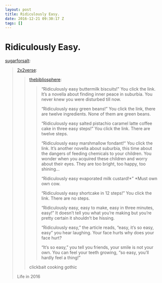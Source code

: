 ```yaml
---
layout: post
title: Ridiculously Easy.
date: 2016-12-21 09:30:17 Z
tags: []
---
```

# Ridiculously Easy.

[sugarforsalt](https://sugarforsalt.tumblr.com/post/154628513144/ridiculously-easy):

> [2x2verse](http://2x2verse.tumblr.com/post/146141505205):
> 
> > [thebibliosphere](http://thebibliosphere.tumblr.com/post/145440454846):
> > 
> > > “Ridiculously easy buttermilk biscuits!” You click the link. It’s a novella about finding inner peace in suburbia. You never knew you were disturbed till now.
> > > 
> > > “Ridiculously easy green beans!” You click the link, there are twelve ingredients. None of them are green beans.
> > > 
> > > “Ridiculously easy salted pistachio caramel latte coffee cake in three easy steps!” You click the link. There are twelve steps. 
> > > 
> > > “Ridiculously easy marshmallow fondant!“ You click the link. It’s another novella about suburbia, this time about the dangers of feeding chemicals to your children. You wonder when you acquired these children and worry about their eyes. They are too bright, too happy, too shining…
> > > 
> > > “Ridiculously easy evaporated milk custard!\*” \*Must own own cow.  
> > > 
> > > “Ridiculously easy shortcake in 12 steps!” You click the link. There are no steps.  
> > > 
> > > “Ridiculously easy, easy to make, easy in three minutes, easy!” It doesn’t tell you what you’re making but you’re pretty certain it shouldn’t be hissing.  
> > > 
> > > “Ridiculously easy,” the article reads, “easy, it’s so easy, easy” you hear laughing. Your face hurts why does your face hurt?  
> > > 
> > > “It’s so easy,” you tell you friends, your smile is not your own. You can feel your teeth growing, “so easy, you’ll hardly feel a thing!”  
> > 
> > clickbait cooking gothic
> 
> Life in 2016
